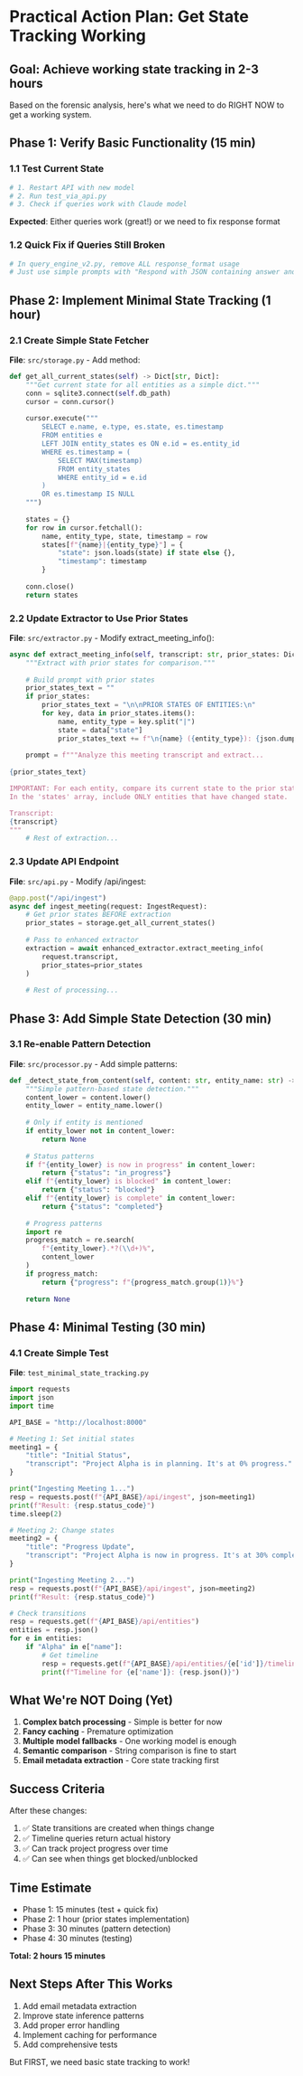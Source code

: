 # Practical Action Plan: Get State Tracking Working
## Goal: Achieve working state tracking in 2-3 hours

Based on the forensic analysis, here's what we need to do RIGHT NOW to get a working system.

## Phase 1: Verify Basic Functionality (15 min)

### 1.1 Test Current State
```bash
# 1. Restart API with new model
# 2. Run test_via_api.py
# 3. Check if queries work with Claude model
```

**Expected**: Either queries work (great!) or we need to fix response format

### 1.2 Quick Fix if Queries Still Broken
```python
# In query_engine_v2.py, remove ALL response_format usage
# Just use simple prompts with "Respond with JSON containing answer and confidence"
```

## Phase 2: Implement Minimal State Tracking (1 hour)

### 2.1 Create Simple State Fetcher
**File**: `src/storage.py` - Add method:
```python
def get_all_current_states(self) -> Dict[str, Dict]:
    """Get current state for all entities as a simple dict."""
    conn = sqlite3.connect(self.db_path)
    cursor = conn.cursor()
    
    cursor.execute("""
        SELECT e.name, e.type, es.state, es.timestamp
        FROM entities e
        LEFT JOIN entity_states es ON e.id = es.entity_id
        WHERE es.timestamp = (
            SELECT MAX(timestamp) 
            FROM entity_states 
            WHERE entity_id = e.id
        )
        OR es.timestamp IS NULL
    """)
    
    states = {}
    for row in cursor.fetchall():
        name, entity_type, state, timestamp = row
        states[f"{name}|{entity_type}"] = {
            "state": json.loads(state) if state else {},
            "timestamp": timestamp
        }
    
    conn.close()
    return states
```

### 2.2 Update Extractor to Use Prior States
**File**: `src/extractor.py` - Modify extract_meeting_info():
```python
async def extract_meeting_info(self, transcript: str, prior_states: Dict[str, Dict] = None) -> ExtractionResult:
    """Extract with prior states for comparison."""
    
    # Build prompt with prior states
    prior_states_text = ""
    if prior_states:
        prior_states_text = "\n\nPRIOR STATES OF ENTITIES:\n"
        for key, data in prior_states.items():
            name, entity_type = key.split("|")
            state = data["state"]
            prior_states_text += f"\n{name} ({entity_type}): {json.dumps(state)}"
    
    prompt = f"""Analyze this meeting transcript and extract...
    
{prior_states_text}

IMPORTANT: For each entity, compare its current state to the prior state above.
In the 'states' array, include ONLY entities that have changed state.

Transcript:
{transcript}
"""
    # Rest of extraction...
```

### 2.3 Update API Endpoint
**File**: `src/api.py` - Modify /api/ingest:
```python
@app.post("/api/ingest")
async def ingest_meeting(request: IngestRequest):
    # Get prior states BEFORE extraction
    prior_states = storage.get_all_current_states()
    
    # Pass to enhanced extractor
    extraction = await enhanced_extractor.extract_meeting_info(
        request.transcript,
        prior_states=prior_states
    )
    
    # Rest of processing...
```

## Phase 3: Add Simple State Detection (30 min)

### 3.1 Re-enable Pattern Detection
**File**: `src/processor.py` - Add simple patterns:
```python
def _detect_state_from_content(self, content: str, entity_name: str) -> Optional[Dict]:
    """Simple pattern-based state detection."""
    content_lower = content.lower()
    entity_lower = entity_name.lower()
    
    # Only if entity is mentioned
    if entity_lower not in content_lower:
        return None
    
    # Status patterns
    if f"{entity_lower} is now in progress" in content_lower:
        return {"status": "in_progress"}
    elif f"{entity_lower} is blocked" in content_lower:
        return {"status": "blocked"}
    elif f"{entity_lower} is complete" in content_lower:
        return {"status": "completed"}
    
    # Progress patterns
    import re
    progress_match = re.search(
        f"{entity_lower}.*?(\\d+)%", 
        content_lower
    )
    if progress_match:
        return {"progress": f"{progress_match.group(1)}%"}
    
    return None
```

## Phase 4: Minimal Testing (30 min)

### 4.1 Create Simple Test
**File**: `test_minimal_state_tracking.py`
```python
import requests
import json
import time

API_BASE = "http://localhost:8000"

# Meeting 1: Set initial states
meeting1 = {
    "title": "Initial Status",
    "transcript": "Project Alpha is in planning. It's at 0% progress."
}

print("Ingesting Meeting 1...")
resp = requests.post(f"{API_BASE}/api/ingest", json=meeting1)
print(f"Result: {resp.status_code}")
time.sleep(2)

# Meeting 2: Change states  
meeting2 = {
    "title": "Progress Update",
    "transcript": "Project Alpha is now in progress. It's at 30% complete."
}

print("Ingesting Meeting 2...")
resp = requests.post(f"{API_BASE}/api/ingest", json=meeting2)
print(f"Result: {resp.status_code}")

# Check transitions
resp = requests.get(f"{API_BASE}/api/entities")
entities = resp.json()
for e in entities:
    if "Alpha" in e["name"]:
        # Get timeline
        resp = requests.get(f"{API_BASE}/api/entities/{e['id']}/timeline")
        print(f"Timeline for {e['name']}: {resp.json()}")
```

## What We're NOT Doing (Yet)

1. **Complex batch processing** - Simple is better for now
2. **Fancy caching** - Premature optimization
3. **Multiple model fallbacks** - One working model is enough
4. **Semantic comparison** - String comparison is fine to start
5. **Email metadata extraction** - Core state tracking first

## Success Criteria

After these changes:
1. ✅ State transitions are created when things change
2. ✅ Timeline queries return actual history
3. ✅ Can track project progress over time
4. ✅ Can see when things get blocked/unblocked

## Time Estimate

- Phase 1: 15 minutes (test + quick fix)
- Phase 2: 1 hour (prior states implementation)
- Phase 3: 30 minutes (pattern detection)
- Phase 4: 30 minutes (testing)

**Total: 2 hours 15 minutes**

## Next Steps After This Works

1. Add email metadata extraction
2. Improve state inference patterns  
3. Add proper error handling
4. Implement caching for performance
5. Add comprehensive tests

But FIRST, we need basic state tracking to work!